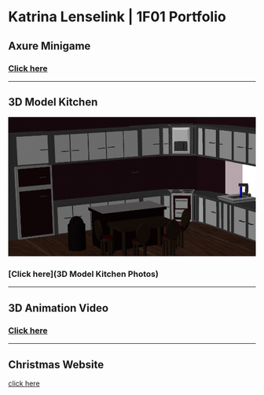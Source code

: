 # Katrina Lenselink | 1F01 Portfolio

## Axure Minigame 
### [Click here](http://127.0.0.1:32767/start.html#p=shadow_start_page&g=1) 

-------------------------------------------------------------------------------------------------------------------------

## 3D Model Kitchen 
![](images/Kitchen_View_2.png)
### [Click here](3D Model Kitchen Photos)
-------------------------------------------------------------------------------------------------------------------------

## 3D Animation Video 
### [Click here](3Dvideo.html)

-------------------------------------------------------------------------------------------------------------------------
## Christmas Website 
[click here](FinalWebsiteAssignment-master/MainPage.html)
